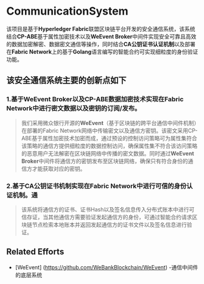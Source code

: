 # CommunicationSystem

该项目是基于**Hyperledger Fabric**联盟区块链平台开发的安全通信系统，该系统结合**CP-ABE**基于属性加密技术以及**WeEvent Broker**中间件实现安全可靠且高效的数据加密解密、数据密文通信等操作，同时结合**CA公钥证书认证机制**以及部署在**Fabric Network**上的基于**Golang**语言编写的智能合约可实现细粒度的身份验证功能。


## 该安全通信系统主要的创新点如下
  ### 1.基于WeEvent Broker以及CP-ABE数据加密技术实现在Fabric Network中进行密文数据以及密钥的订阅/发布。
  >我们采用微众银行开源的**WeEvent**（基于区块链的跨平台通信中间件机制）在部署的Fabric Network网络中传输密文以及通信方密钥。该密文采用CP-ABE基于属性加密技术加密而成，通过预设的控制访问策略可为属性集符合该策略的通信方提供细粒度的数据控制访问，确保属性集不符合该访问策略的恶意用户无法解密在区块链网络中传播的密文数据。同时通过**WeEvent Broker**中间件将通信方的密钥发布至区块链网络，确保只有符合身份的通信方才能获取对应的密钥。
  
  ### 2.基于CA公钥证书机制实现在Fabric Network中进行可信的身份认证机制。通
  >该系统将通信方的证书、证书Hash以及签名信息传入分布式账本中进行可信存证，当其他通信方需要验证发起通信方的身份，可通过智能合约请求区块链节点检索本地账本并返回发起通信方的证书文件以及签名信息进行验证。



## Related Efforts
- [WeEvent] (https://github.com/WeBankBlockchain/WeEvent) \-通信中间件的底层系统
